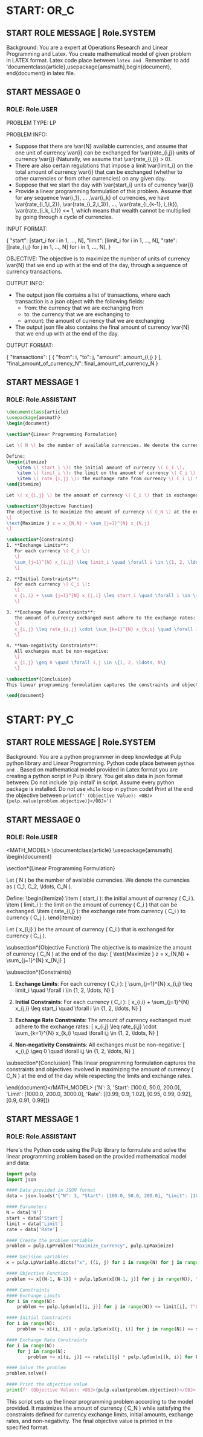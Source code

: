 # START: OR_C 
## START ROLE MESSAGE | Role.SYSTEM 
Background: You are a expert at Operations Research and Linear Programming and Latex. You create mathematical model of given problem in LATEX format. Latex code place between ```latex and ``` Remember to add 'documentclass{article},usepackage{amsmath},begin{document}, end{document} in latex file. 
## START MESSAGE 0 
### ROLE: Role.USER
<DESCRIPTION>
PROBLEM TYPE: LP

PROBLEM INFO: 

- Suppose that there are \var{N} available currencies, and assume that one unit of currency \var{i} can be exchanged for \var{rate_{i,j}} units of currency \var{j} (Naturally, we assume that \var{rate_{i,j}} > 0).
- There are also certain regulations that impose a limit \var{limit_i} on the total amount of currency \var{i} that can be exchanged (whether to other currencies or from other currencies) on any given day.
- Suppose that we start the day with \var{start_i} units of currency \var{i}
- Provide a linear programming formulation of this problem. Assume that for any sequence \var{i_1}, … ,\var{i_k} of currencies, we have \var{rate_{i_1,i_2}}, \var{rate_{i_2,i_3}}, ..., \var{rate_{i_{k-1}, i_{k}}, \var{rate_{i_k, i_1}} <= 1, which means that wealth cannot be multiplied by going through a cycle of currencies.

INPUT FORMAT: 

{
    "start": [start_i for i in 1, ..., N],
    "limit": [limit_i for i in 1, ..., N],
    "rate": [[rate_{i,j} for j in 1, ..., N] for i in 1, ..., N],
}

OBJECTIVE: The objective is to maximize the number of units of currency \var{N} that we end up with at the end of the day, through a sequence of currency transactions.

OUTPUT INFO: 

- The output json file contains a list of transactions, where each transaction is a json object with the following fields:
    - from: the currency that we are exchanging from
    - to: the currency that we are exchanging to
    - amount: the amount of currency that we are exchanging
- The output json file also contains the final amount of currency \var{N} that we end up with at the end of the day.

OUTPUT FORMAT: 

{
    "transactions": [
        {
            "from": i,
            "to": j,
            "amount": amount_{i,j}
        }
    ],
    "final_amount_of_currency_N": final_amount_of_currency_N
}
</DESCRIPTION>


## START MESSAGE 1 
### ROLE: Role.ASSISTANT
```latex
\documentclass{article}
\usepackage{amsmath}
\begin{document}

\section*{Linear Programming Formulation}

Let \( N \) be the number of available currencies. We denote the currencies as \( C_1, C_2, \ldots, C_N \).

Define:
\begin{itemize}
    \item \( start_i \): the initial amount of currency \( C_i \).
    \item \( limit_i \): the limit on the amount of currency \( C_i \) that can be exchanged.
    \item \( rate_{i,j} \): the exchange rate from currency \( C_i \) to currency \( C_j \).
\end{itemize}

Let \( x_{i,j} \) be the amount of currency \( C_i \) that is exchanged for currency \( C_j \).

\subsection*{Objective Function}
The objective is to maximize the amount of currency \( C_N \) at the end of the day:
\[
\text{Maximize } z = x_{N,N} + \sum_{j=1}^{N} x_{N,j}
\]

\subsection*{Constraints}
1. **Exchange Limits**:
   For each currency \( C_i \):
   \[
   \sum_{j=1}^{N} x_{i,j} \leq limit_i \quad \forall i \in \{1, 2, \ldots, N\}
   \]

2. **Initial Constraints**:
   For each currency \( C_i \):
   \[
   x_{i,i} + \sum_{j=1}^{N} x_{j,i} \leq start_i \quad \forall i \in \{1, 2, \ldots, N\}
   \]

3. **Exchange Rate Constraints**:
   The amount of currency exchanged must adhere to the exchange rates:
   \[
   x_{i,j} \leq rate_{i,j} \cdot \sum_{k=1}^{N} x_{k,i} \quad \forall i,j \in \{1, 2, \ldots, N\}
   \]

4. **Non-negativity Constraints**:
   All exchanges must be non-negative:
   \[
   x_{i,j} \geq 0 \quad \forall i,j \in \{1, 2, \ldots, N\}
   \]

\subsection*{Conclusion}
This linear programming formulation captures the constraints and objectives involved in maximizing the amount of currency \( C_N \) at the end of the day while respecting the limits and exchange rates.

\end{document}
```

# START: PY_C 
## START ROLE MESSAGE | Role.SYSTEM 
Background: You are a python programmer in deep knowledge at Pulp python library and Linear Programming. Python code place between ```python and ```. Based on mathematical model provided in Latex format you are creating a python script in Pulp library. You get also data in json format between: <DATA></DATA> Do not include 'pip install' in script. Assume every python package is installed. Do not use `while` loop in python code! Print at the end the objective between <OBJ></OBJ> `print(f' (Objective Value): <OBJ>{pulp.value(problem.objective)}</OBJ>')` 
## START MESSAGE 0 
### ROLE: Role.USER
<MATH_MODEL>
\documentclass{article}
\usepackage{amsmath}
\begin{document}

\section*{Linear Programming Formulation}

Let \( N \) be the number of available currencies. We denote the currencies as \( C_1, C_2, \ldots, C_N \).

Define:
\begin{itemize}
    \item \( start_i \): the initial amount of currency \( C_i \).
    \item \( limit_i \): the limit on the amount of currency \( C_i \) that can be exchanged.
    \item \( rate_{i,j} \): the exchange rate from currency \( C_i \) to currency \( C_j \).
\end{itemize}

Let \( x_{i,j} \) be the amount of currency \( C_i \) that is exchanged for currency \( C_j \).

\subsection*{Objective Function}
The objective is to maximize the amount of currency \( C_N \) at the end of the day:
\[
\text{Maximize } z = x_{N,N} + \sum_{j=1}^{N} x_{N,j}
\]

\subsection*{Constraints}
1. **Exchange Limits**:
   For each currency \( C_i \):
   \[
   \sum_{j=1}^{N} x_{i,j} \leq limit_i \quad \forall i \in \{1, 2, \ldots, N\}
   \]

2. **Initial Constraints**:
   For each currency \( C_i \):
   \[
   x_{i,i} + \sum_{j=1}^{N} x_{j,i} \leq start_i \quad \forall i \in \{1, 2, \ldots, N\}
   \]

3. **Exchange Rate Constraints**:
   The amount of currency exchanged must adhere to the exchange rates:
   \[
   x_{i,j} \leq rate_{i,j} \cdot \sum_{k=1}^{N} x_{k,i} \quad \forall i,j \in \{1, 2, \ldots, N\}
   \]

4. **Non-negativity Constraints**:
   All exchanges must be non-negative:
   \[
   x_{i,j} \geq 0 \quad \forall i,j \in \{1, 2, \ldots, N\}
   \]

\subsection*{Conclusion}
This linear programming formulation captures the constraints and objectives involved in maximizing the amount of currency \( C_N \) at the end of the day while respecting the limits and exchange rates.

\end{document}</MATH_MODEL>
<DATA>
{'N': 3, 'Start': [100.0, 50.0, 200.0], 'Limit': [1000.0, 200.0, 3000.0], 'Rate': [[0.99, 0.9, 1.02], [0.95, 0.99, 0.92], [0.9, 0.91, 0.99]]}</DATA>


## START MESSAGE 1 
### ROLE: Role.ASSISTANT
Here's the Python code using the Pulp library to formulate and solve the linear programming problem based on the provided mathematical model and data:

```python
import pulp
import json

#### Data provided in JSON format
data = json.loads('{"N": 3, "Start": [100.0, 50.0, 200.0], "Limit": [1000.0, 200.0, 3000.0], "Rate": [[0.99, 0.9, 1.02], [0.95, 0.99, 0.92], [0.9, 0.91, 0.99]]}')

#### Parameters
N = data['N']
start = data['Start']
limit = data['Limit']
rate = data['Rate']

#### Create the problem variable
problem = pulp.LpProblem("Maximize_Currency", pulp.LpMaximize)

#### Decision variables
x = pulp.LpVariable.dicts("x", ((i, j) for i in range(N) for j in range(N)), lowBound=0)

#### Objective Function
problem += x[(N-1, N-1)] + pulp.lpSum(x[(N-1, j)] for j in range(N)), "Objective"

#### Constraints
#### Exchange Limits
for i in range(N):
    problem += pulp.lpSum(x[(i, j)] for j in range(N)) <= limit[i], f"Limit_Constraint_{i}"

#### Initial Constraints
for i in range(N):
    problem += x[(i, i)] + pulp.lpSum(x[(j, i)] for j in range(N)) <= start[i], f"Start_Constraint_{i}"

#### Exchange Rate Constraints
for i in range(N):
    for j in range(N):
        problem += x[(i, j)] <= rate[i][j] * pulp.lpSum(x[(k, i)] for k in range(N)), f"Rate_Constraint_{i}_{j}"

#### Solve the problem
problem.solve()

#### Print the objective value
print(f' (Objective Value): <OBJ>{pulp.value(problem.objective)}</OBJ>')
```

This script sets up the linear programming problem according to the model provided. It maximizes the amount of currency \( C_N \) while satisfying the constraints defined for currency exchange limits, initial amounts, exchange rates, and non-negativity. The final objective value is printed in the specified format.

